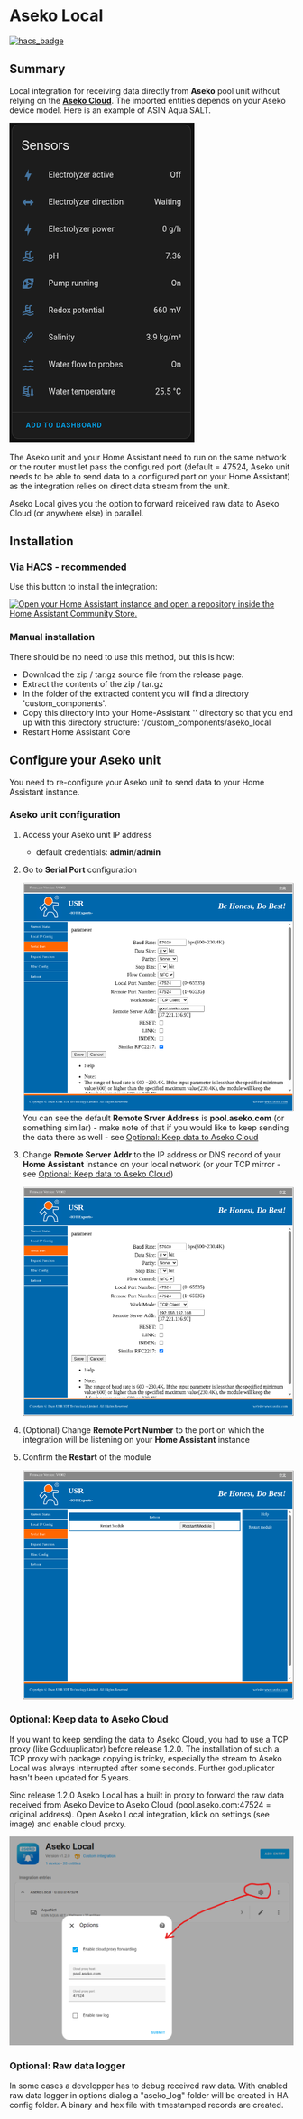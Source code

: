 # Aseko Local

[![hacs_badge](https://img.shields.io/badge/HACS-Default-orange.svg?style=for-the-badge)](https://github.com/custom-components/hacs)

## Summary

Local integration for receiving data directly from **Aseko** pool unit without relying on the **[Aseko Cloud](https://aseko.cloud)**. The imported entities depends on your Aseko device model. Here is an example of ASIN Aqua SALT.

![Home Assistant Sensors](images/sensors-salt.png)

The Aseko unit and your Home Assistant need to run on the same network or the router must let pass the configured port (default = 47524, Aseko unit needs to be able to send data to a configured port on your Home Assistant) as the integration relies on direct data stream from the unit.

Aseko Local gives you the option to forward reiceived raw data to Aseko Cloud (or anywhere else) in parallel.

## Installation

### Via HACS - recommended

Use this button to install the integration:

[![Open your Home Assistant instance and open a repository inside the Home Assistant Community Store.](https://my.home-assistant.io/badges/hacs_repository.svg)](https://my.home-assistant.io/redirect/hacs_repository/?repository=aseko-local&owner=hopkins-tk)

### Manual installation

There should be no need to use this method, but this is how:

- Download the zip / tar.gz source file from the release page.
- Extract the contents of the zip / tar.gz
- In the folder of the extracted content you will find a directory 'custom_components'.
- Copy this directory into your Home-Assistant '<config>' directory so that you end up with this directory structure: '<config>/custom_components/aseko_local
- Restart Home Assistant Core

## Configure your Aseko unit

You need to re-configure your Aseko unit to send data to your Home Assistant instance.

### Aseko unit configuration

1. Access your Aseko unit IP address

   - default credentials: **admin**/**admin**

2. Go to **Serial Port** configuration

   ![Aseko unit initial configuration](images/aseko-init.png)
   You can see the default **Remote Srver Address** is **pool.aseko.com** (or something similar) - make note of that if you would like to keep sending the data there as well - see [Optional: Keep data to Aseko Cloud](#optional-keep-data-to-aseko-cloud)

3. Change **Remote Server Addr** to the IP address or DNS record of your **Home Assistant** instance on your local network (or your TCP mirror - see [Optional: Keep data to Aseko Cloud](#optional-keep-data-to-aseko-cloud))

   ![Aseko unit changed configuration](images/aseko-changed.png)

4. (Optional) Change **Remote Port Number** to the port on which the integration will be listening on your **Home Assistant** instance

5. Confirm the **Restart** of the module

   ![Aseko unit - modul restart required](images/aseko-restart.png)

### Optional: Keep data to Aseko Cloud

If you want to keep sending the data to Aseko Cloud, you had to use a TCP proxy (like Goduuplicator) before release 1.2.0. The installation of such a TCP proxy with package copying is tricky, especially the stream to Aseko Local was always interrupted after some seconds. Further goduplicator hasn't been updated for 5 years.

Sinc release 1.2.0 Aseko Local has a built in proxy to forward the raw data received from Aseko Device to Aseko Cloud (pool.aseko.com:47524 = original address). Open Aseko Local integration, klick on settings (see image) and enable cloud proxy.

![Aseko Local options](images/aseko-options.png)

### Optional: Raw data logger

In some cases a developper has to debug received raw data. With enabled raw data logger in options dialog a "aseko_log" folder will be created in HA config folder. A binary and hex file with timestamped records are created.

